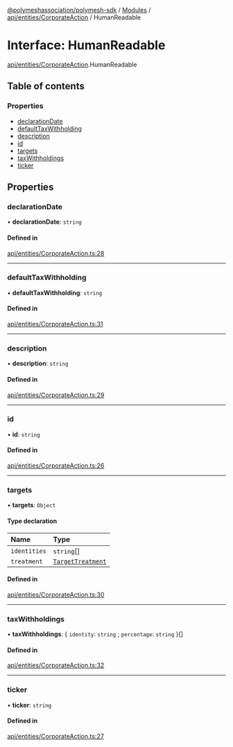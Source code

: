 [@polymeshassociation/polymesh-sdk](../README.md) / [Modules](../modules.md) / [api/entities/CorporateAction](../modules/api_entities_CorporateAction.md) / HumanReadable

# Interface: HumanReadable

[api/entities/CorporateAction](../modules/api_entities_CorporateAction.md).HumanReadable

## Table of contents

### Properties

- [declarationDate](api_entities_CorporateAction.HumanReadable.md#declarationdate)
- [defaultTaxWithholding](api_entities_CorporateAction.HumanReadable.md#defaulttaxwithholding)
- [description](api_entities_CorporateAction.HumanReadable.md#description)
- [id](api_entities_CorporateAction.HumanReadable.md#id)
- [targets](api_entities_CorporateAction.HumanReadable.md#targets)
- [taxWithholdings](api_entities_CorporateAction.HumanReadable.md#taxwithholdings)
- [ticker](api_entities_CorporateAction.HumanReadable.md#ticker)

## Properties

### declarationDate

• **declarationDate**: `string`

#### Defined in

[api/entities/CorporateAction.ts:28](https://github.com/PolymathNetwork/polymesh-sdk/blob/31dfa0dc/src/api/entities/CorporateAction.ts#L28)

___

### defaultTaxWithholding

• **defaultTaxWithholding**: `string`

#### Defined in

[api/entities/CorporateAction.ts:31](https://github.com/PolymathNetwork/polymesh-sdk/blob/31dfa0dc/src/api/entities/CorporateAction.ts#L31)

___

### description

• **description**: `string`

#### Defined in

[api/entities/CorporateAction.ts:29](https://github.com/PolymathNetwork/polymesh-sdk/blob/31dfa0dc/src/api/entities/CorporateAction.ts#L29)

___

### id

• **id**: `string`

#### Defined in

[api/entities/CorporateAction.ts:26](https://github.com/PolymathNetwork/polymesh-sdk/blob/31dfa0dc/src/api/entities/CorporateAction.ts#L26)

___

### targets

• **targets**: `Object`

#### Type declaration

| Name | Type |
| :------ | :------ |
| `identities` | `string`[] |
| `treatment` | [`TargetTreatment`](../enums/api_entities_CorporateActionBase_types.TargetTreatment.md) |

#### Defined in

[api/entities/CorporateAction.ts:30](https://github.com/PolymathNetwork/polymesh-sdk/blob/31dfa0dc/src/api/entities/CorporateAction.ts#L30)

___

### taxWithholdings

• **taxWithholdings**: { `identity`: `string` ; `percentage`: `string`  }[]

#### Defined in

[api/entities/CorporateAction.ts:32](https://github.com/PolymathNetwork/polymesh-sdk/blob/31dfa0dc/src/api/entities/CorporateAction.ts#L32)

___

### ticker

• **ticker**: `string`

#### Defined in

[api/entities/CorporateAction.ts:27](https://github.com/PolymathNetwork/polymesh-sdk/blob/31dfa0dc/src/api/entities/CorporateAction.ts#L27)
